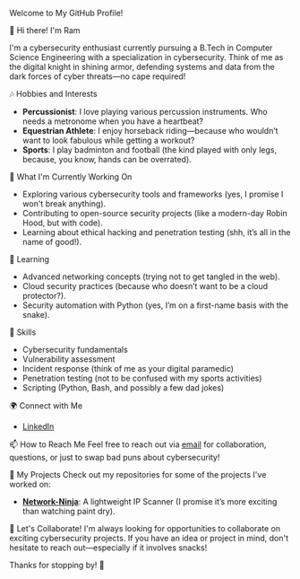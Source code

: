  Welcome to My GitHub Profile!

 👋 Hi there! I'm Ram

I'm a cybersecurity enthusiast currently pursuing a B.Tech in Computer Science Engineering with a specialization in cybersecurity. Think of me as the digital knight in shining armor, defending systems and data from the dark forces of cyber threats—no cape required!

 🎶 Hobbies and Interests
- **Percussionist**: I love playing various percussion instruments. Who needs a metronome when you have a heartbeat?
- **Equestrian Athlete**: I enjoy horseback riding—because who wouldn’t want to look fabulous while getting a workout?
- **Sports**: I play badminton and football (the kind played with only legs, because, you know, hands can be overrated).

 🔭 What I'm Currently Working On
- Exploring various cybersecurity tools and frameworks (yes, I promise I won't break anything).
- Contributing to open-source security projects (like a modern-day Robin Hood, but with code).
- Learning about ethical hacking and penetration testing (shh, it’s all in the name of good!).

 🌱 Learning
- Advanced networking concepts (trying not to get tangled in the web).
- Cloud security practices (because who doesn’t want to be a cloud protector?).
- Security automation with Python (yes, I’m on a first-name basis with the snake).

 💼 Skills
- Cybersecurity fundamentals
- Vulnerability assessment
- Incident response (think of me as your digital paramedic)
- Penetration testing (not to be confused with my sports activities)
- Scripting (Python, Bash, and possibly a few dad jokes)

 🌍 Connect with Me
- [LinkedIn](https://www.linkedin.com/in/mn-sreeram-3901271a4/)
  

 📫 How to Reach Me
Feel free to reach out via [email](mailto:sreeram2k15@gmail.com) for collaboration, questions, or just to swap bad puns about cybersecurity!

 📜 My Projects
Check out my repositories for some of the projects I've worked on:
- **[Network-Ninja](https://github.com/CelestialSentinel/Network-Ninja)**: A lightweight IP Scanner (I promise it’s more exciting than watching paint dry).

 🤝 Let's Collaborate!
I'm always looking for opportunities to collaborate on exciting cybersecurity projects. If you have an idea or project in mind, don't hesitate to reach out—especially if it involves snacks!

Thanks for stopping by! 🚀
